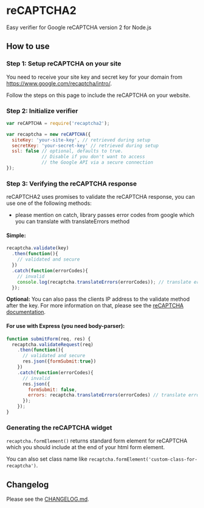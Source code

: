 # reCAPTCHA2
Easy verifier for Google reCAPTCHA version 2 for Node.js

## How to use

### Step 1: Setup reCAPTCHA on your site

You need to receive your site key and secret key for your domain from https://www.google.com/recaptcha/intro/.

Follow the steps on this page to include the reCAPTCHA on your website.

### Step 2: Initialize verifier
```js
var reCAPTCHA = require('recaptcha2');

var recaptcha = new reCAPTCHA({
  siteKey: 'your-site-key', // retrieved during setup
  secretKey: 'your-secret-key' // retrieved during setup
  ssl: false // optional, defaults to true.
             // Disable if you don't want to access
             // the Google API via a secure connection
});
```

### Step 3: Verifying the reCAPTCHA response

reCAPTCHA2 uses promises to validate the reCAPTCHA response, you can use one of the following methods:
* please mention on catch, library passes error codes from google which you can translate with translateErrors method

#### Simple:
```js
recaptcha.validate(key)
  .then(function(){
    // validated and secure
  })
  .catch(function(errorCodes){
    // invalid
    console.log(recaptcha.translateErrors(errorCodes)); // translate error codes to human readable text
  });
```
**Optional:** You can also pass the clients IP address to the validate method after the key. For more information on that, please see the [reCAPTCHA documentation](https://developers.google.com/recaptcha/docs/verify).

#### For use with Express (you need body-parser):
```js
function submitForm(req, res) {
  recaptcha.validateRequest(req)
    .then(function(){
      // validated and secure
      res.json({formSubmit:true})
    })
    .catch(function(errorCodes){
      // invalid
      res.json({
        formSubmit: false,
        errors: recaptcha.translateErrors(errorCodes) // translate error codes to human readable text
      });
    });
}
```

### Generating the reCAPTCHA widget

`recaptcha.formElement()` returns standard form element for reCAPTCHA which you should include at the end of your html form element.

You can also set class name like `recaptcha.formElement('custom-class-for-recaptcha')`.

## Changelog

Please see the [CHANGELOG.md](https://github.com/fereidani/recaptcha2/blob/master/CHANGELOG.md).
